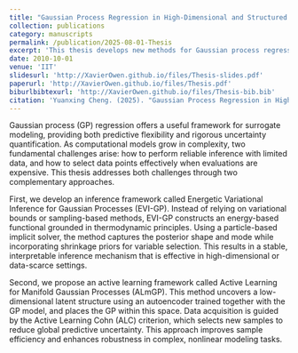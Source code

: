 ```yaml
---
title: "Gaussian Process Regression in High-Dimensional and Structured Domains: Variational Inference and Active Learning on Manifolds"
collection: publications
category: manuscripts
permalink: /publication/2025-08-01-Thesis
excerpt: 'This thesis develops new methods for Gaussian process regression in high-dimensional and structured domains, focusing on reliable inference with limited data and efficient sample selection. It introduces Energetic Variational Inference for Gaussian Processes (EVI-GP), an energy-based approach for stable and interpretable inference, and Active Learning for Manifold Gaussian Processes (ALmGP), which combines manifold learning and active data acquisition to improve sample efficiency and robustness in complex modeling tasks.'
date: 2010-10-01
venue: 'IIT'
slidesurl: 'http://XavierOwen.github.io/files/Thesis-slides.pdf'
paperurl: 'http://XavierOwen.github.io/files/Thesis.pdf'
biburlbibtexurl: 'http://XavierOwen.github.io/files/Thesis-bib.bib'
citation: 'Yuanxing Cheng. (2025). "Gaussian Process Regression in High-Dimensional and Structured Domains: Variational Inference and Active Learning on Manifolds." Ph.D. Thesis, Illinois Institute of Technology.'
---
```


Gaussian process (GP) regression offers a useful framework for surrogate modeling, providing both predictive flexibility and rigorous uncertainty quantification. As computational models grow in complexity, two fundamental challenges arise: how to perform reliable inference with limited data, and how to select data points effectively
when evaluations are expensive. This thesis addresses both challenges through two complementary approaches.

First, we develop an inference framework called Energetic Variational Inference for Gaussian Processes (EVI-GP). Instead of relying on variational bounds or sampling-based methods, EVI-GP constructs an energy-based functional grounded in thermodynamic principles. Using a particle-based implicit solver, the method captures the posterior shape and mode while incorporating shrinkage priors for variable selection. This results in a stable, interpretable inference mechanism that is effective in high-dimensional or data-scarce settings.

Second, we propose an active learning framework called Active Learning for Manifold Gaussian Processes (ALmGP). This method uncovers a low-dimensional latent structure using an autoencoder trained together with the GP model, and places
the GP within this space. Data acquisition is guided by the Active Learning Cohn (ALC) criterion, which selects new samples to reduce global predictive uncertainty. This approach improves sample efficiency and enhances robustness in complex, nonlinear modeling tasks.